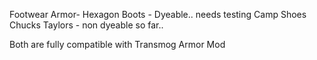   Footwear Armor- Hexagon Boots - Dyeable.. needs testing
  Camp Shoes Chucks Taylors - non dyeable so far..

Both are fully compatible with Transmog Armor Mod
